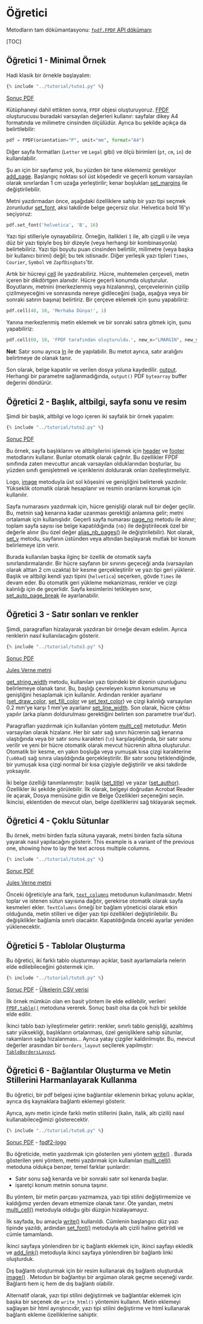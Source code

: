 # Öğretici

Metodların tam dökümantasyonu: [`fpdf.FPDF` API dökümanı](https://py-pdf.github.io/fpdf2/fpdf/fpdf.html#fpdf.fpdf.FPDF)

[TOC]

## Öğretici 1 - Minimal Örnek

Hadi klasik bir örnekle başlayalım:

```python
{% include "../tutorial/tuto1.py" %}
```

[Sonuç PDF](https://github.com/py-pdf/fpdf2/raw/master/tutorial/tuto1.pdf)

Kütüphaneyi dahil ettikten sonra, `FPDF` objesi oluşturuyoruz. 
[FPDF](fpdf/fpdf.html#fpdf.fpdf.FPDF) oluşturucusu buradaki varsayılan değerleri kullanır: 
sayfalar dikey A4 formatında ve milimetre cinsinden ölçülüdür.
Ayrıca bu şekilde açıkça da belirtilebilir:

```python
pdf = FPDF(orientation="P", unit="mm", format="A4")
```

Diğer sayfa formatları (`Letter` ve `Legal` gibi) ve ölçü birimleri (`pt`, `cm`, `in`) de 
kullanılabilir.

Şu an için bir sayfamız yok, bu yüzden bir tane eklememiz gerekiyor 
[add_page](fpdf/fpdf.html#fpdf.fpdf.FPDF.add_page). Başlangıç noktası sol üst köşededir ve
geçerli konum varsayılan olarak sınırlardan 1 cm uzağa yerleştirilir; kenar boşlukları
[set_margins](fpdf/fpdf.html#fpdf.fpdf.FPDF.set_margins) ile değiştirilebilir.

Metni yazdırmadan önce, aşağıdaki özelliklere sahip bir yazı tipi seçmek zorunludur 
[set_font](fpdf/fpdf.html#fpdf.fpdf.FPDF.set_font), aksi takdirde belge geçersiz olur.
Helvetica bold 16'yı seçiyoruz:

```python
pdf.set_font('helvetica', 'B', 16)
```

Yazı tipi stilleriyle oynayabiliriz. Örneğin, italikleri `I` ile, altı çizgili `U` ile 
veya düz bir yazı tipiyle boş bir dizeyle (veya herhangi bir kombinasyonla) belirtebiliriz. 
Yazı tipi boyutu puan cinsinden belirtilir, milimetre (veya başka bir kullanıcı birimi) 
değil; bu tek istisnadır. Diğer yerleşik yazı tipleri `Times`, `Courier`, `Symbol` ve `ZapfDingbats`'tir.

Artık bir hücreyi [cell](fpdf/fpdf.html#fpdf.fpdf.FPDF.cell) ile yazdırabiliriz. Hücre,
muhtemelen çerçeveli, metin içeren bir dikdörtgen alanıdır. Hücre geçerli konumda
oluşturulur. Boyutlarını, metnini (merkezlenmiş veya hizalanmış), çerçevelerinin çizilip
çizilmeyeceğini ve sonrasında nereye gidileceğini (sağa, aşağıya veya bir sonraki satırın başına) belirtiriz. 
Bir çerçeve eklemek için şunu yapabiliriz:

```python
pdf.cell(40, 10, 'Merhaba Dünya!', 1)
```

Yanına merkezlenmiş metin eklemek ve bir sonraki satıra gitmek için, şunu yapabiliriz:

```python
pdf.cell(60, 10, 'FPDF tarafından oluşturuldu.', new_x="LMARGIN", new_y="NEXT", align='C')
```

**Not**: Satır sonu ayrıca [ln](fpdf/fpdf.html#fpdf.fpdf.FPDF.ln) ile de yapılabilir. Bu
metot ayrıca, satır aralığını belirtmeye de olanak tanır.

Son olarak, belge kapatılır ve verilen dosya yoluna kaydedilir.
[output](fpdf/fpdf.html#fpdf.fpdf.FPDF.output). Herhangi bir parametre sağlanmadığında, `output()`
PDF `bytearray` buffer değerini döndürür.

## Öğretici 2 - Başlık, altbilgi, sayfa sonu ve resim

Şimdi bir başlık, altbilgi ve logo içeren iki sayfalık bir örnek yapalım:

```python
{% include "../tutorial/tuto2.py" %}
```

[Sonuç PDF](https://github.com/py-pdf/fpdf2/raw/master/tutorial/tuto2.pdf)

Bu örnek, sayfa başlıklarını ve altbilgilerini işlemek için [header](fpdf/fpdf.html#fpdf.fpdf.FPDF.header) ve
[footer](fpdf/fpdf.html#fpdf.fpdf.FPDF.footer) metodlarını kullanır. Bunlar otomatik olarak çağrılır.
Bu özellikler FPDF sınıfında zaten mevcuttur ancak varsayılan olduklarından boşturlar, bu yüzden sınıfı 
genişletmeli ve içeriklerini doldurarak onları özelleştirmeliyiz.

Logo, [image](fpdf/fpdf.html#fpdf.fpdf.FPDF.image) metoduyla üst sol köşesini ve genişliğini belirterek yazdırılır.
Yükseklik otomatik olarak hesaplanır ve resmin oranlarını korumak için kullanılır.

Sayfa numarasını yazdırmak için, hücre genişliği olarak null bir değer geçilir. 
Bu, metnin sağ kenarına kadar uzanması gerektiği anlamına gelir; metni ortalamak için kullanışlıdır. 
Geçerli sayfa numarası [page_no](fpdf/fpdf.html#fpdf.fpdf.FPDF.page_no) metodu ile alınır; 
toplam sayfa sayısı ise belge kapatıldığında `{nb}` ile değiştirilecek özel bir değerle alınır 
(bu özel değer [alias_nb_pages()](fpdf/fpdf.html#fpdf.fpdf.FPDF.alias_nb_pages) ile değiştirilebilir). 
Not olarak, [set_y](fpdf/fpdf.html#fpdf.fpdf.FPDF.set_y) metodu, sayfanın üstünden veya altından 
başlayarak mutlak bir konum belirlemeye izin verir.

Burada kullanılan başka ilginç bir özellik de otomatik sayfa sınırlandırmalarıdır. Bir hücre sayfanın bir sınırını
geçeceği anda (varsayılan olarak alttan 2 cm uzakta) bir kesme gerçekleştirilir ve yazı tipi geri yüklenir.
Başlık ve altbilgi kendi yazı tipini (`helvetica`) seçerken, gövde `Times` ile devam eder.
Bu otomatik geri yükleme mekanizması, renkler ve çizgi kalınlığı için de geçerlidir.
Sayfa kesimlerini tetikleyen sınır,
[set_auto_page_break](fpdf/fpdf.html#fpdf.fpdf.FPDF.set_auto_page_break) ile ayarlanabilir.

## Öğretici 3 - Satır sonları ve renkler

Şimdi, paragrafları hizalayarak yazdıran bir örneğe devam edelim. Ayrıca renklerin nasıl kullanılacağını gösterir.

```python
{% include "../tutorial/tuto3.py" %}
```

[Sonuç PDF](https://github.com/py-pdf/fpdf2/raw/master/tutorial/tuto3.pdf)

[Jules Verne metni](https://github.com/py-pdf/fpdf2/raw/master/tutorial/20k_c1.txt)

[get_string_width](fpdf/fpdf.html#fpdf.fpdf.FPDF.get_string_width) metodu, 
kullanılan yazı tipindeki bir dizenin uzunluğunu belirlemeye olanak tanır. Bu, başlığı çevreleyen kısmın
konumunu ve genişliğini hesaplamak için kullanılır. Ardından renkler ayarlanır
([set_draw_color](fpdf/fpdf.html#fpdf.fpdf.FPDF.set_draw_color),
[set_fill_color](fpdf/fpdf.html#fpdf.fpdf.FPDF.set_fill_color) ve
[set_text_color](fpdf/fpdf.html#fpdf.fpdf.FPDF.set_text_color)) ve çizgi kalınlığı
varsayılan 0.2 mm'ye karşı 1 mm'ye ayarlanır
[set_line_width](fpdf/fpdf.html#fpdf.fpdf.FPDF.set_line_width). Son olarak, hücre çıktısı yapılır
(arka planın doldurulması gerektiğini belirten son parametre true'dur).

Paragrafları yazdırmak için kullanılan yöntem [multi_cell](fpdf/fpdf.html#fpdf.fpdf.FPDF.multi_cell) metotudur.
Metin varsayılan olarak hizalanır. Her bir satır sağ sınırı hücrenin sağ kenarına ulaştığında veya 
bir satır sonu karakteri (`\n`) karşılaşıldığında, bir satır sonu verilir ve yeni bir hücre 
otomatik olarak mevcut hücrenin altına oluşturulur. Otomatik bir kesme, en yakın boşluğa veya 
yumuşak kısa çizgi karakterine (`\u00ad`) sağ sınıra ulaşıldığında gerçekleştirilir. 
Bir satır sonu tetiklendiğinde, bir yumuşak kısa çizgi normal bir kısa çizgiyle değiştirilir 
ve aksi takdirde yoksayılır.

İki belge özelliği tanımlanmıştır: başlık 
([set_title](fpdf/fpdf.html#fpdf.fpdf.FPDF.set_title)) ve yazar 
([set_author](fpdf/fpdf.html#fpdf.fpdf.FPDF.set_author)). Özellikler iki şekilde görülebilir.
İlk olarak, belgeyi doğrudan Acrobat Reader ile açarak, Dosya menüsüne gidin ve Belge Özellikleri seçeneğini seçin.
İkincisi, eklentiden de mevcut olan, belge özelliklerini sağ tıklayarak seçmek.

## Öğretici 4 - Çoklu Sütunlar

 Bu örnek, metni birden fazla sütuna yayarak, metni birden fazla sütuna yayarak nasıl yapılacağını gösterir.
 This example is a variant of the previous one, showing how to lay the text across multiple columns.

```python
{% include "../tutorial/tuto4.py" %}
```

[Sonuç PDF](https://github.com/py-pdf/fpdf2/raw/master/tutorial/tuto4.pdf)

[Jules Verne metni](https://github.com/py-pdf/fpdf2/raw/master/tutorial/20k_c1.txt)

Önceki öğreticiyle ana fark, 
[`text_columns`](fpdf/fpdf.html#fpdf.fpdf.FPDF.text_column) metodunun kullanılmasıdır.
Metni toplar ve istenen sütun sayısına dağıtır, gerekirse otomatik olarak sayfa kesmeleri ekler.
`TextColumns` örneği bir bağlam yöneticisi olarak etkin olduğunda, metin stilleri ve diğer yazı tipi özellikleri değiştirilebilir.
Bu değişiklikler bağlamla sınırlı olacaktır. Kapatıldığında önceki ayarlar yeniden yüklenecektir.

## Öğretici 5 - Tablolar Oluşturma

Bu öğretici, iki farklı tablo oluşturmayı açıklar, basit ayarlamalarla nelerin elde edilebileceğini göstermek için.

```python
{% include "../tutorial/tuto5.py" %}
```

[Sonuç PDF](https://github.com/py-pdf/fpdf2/raw/master/tutorial/tuto5.pdf) -
[Ülkelerin CSV verisi](https://github.com/py-pdf/fpdf2/raw/master/tutorial/countries.txt)

İlk örnek mümkün olan en basit yöntem ile elde edilebilir, verileri [`FPDF.table()`](https://py-pdf.github.io/fpdf2/Tables.html) metoduna vererek.
Sonuç basit olsa da çok hızlı bir şekilde elde edilir.

İkinci tablo bazı iyileştirmeler getirir: renkler, sınırlı tablo genişliği, azaltılmış satır yüksekliği,
 başlıkların ortalanması, özel genişliklere sahip sütunlar, rakamların sağa hizalanması...
 Ayrıca yatay çizgiler kaldırılmıştır.
 Bu, mevcut değerler arasından bir `borders_layout` seçilerek yapılmıştır:
 [`TableBordersLayout`](https://py-pdf.github.io/fpdf2/fpdf/enums.html#fpdf.enums.TableBordersLayout).

## Öğretici 6 - Bağlantılar Oluşturma ve Metin Stillerini Harmanlayarak Kullanma

Bu öğretici, bir pdf belgesi içine bağlantılar eklemenin birkaç yolunu açıklar,
 ayrıca dış kaynaklara bağlantı eklemeyi gösterir.

 Ayrıca, aynı metin içinde farklı metin stillerini (kalın, italik, altı çizili) nasıl kullanabileceğimizi gösterecektir.

```python
{% include "../tutorial/tuto6.py" %}
```

[Sonuç PDF](https://github.com/py-pdf/fpdf2/raw/master/tutorial/tuto6.pdf) -
[fpdf2-logo](https://raw.githubusercontent.com/py-pdf/fpdf2/master/docs/fpdf2-logo.png)

Bu öğreticide, metin yazdırmak için gösterilen yeni yöntem
 [write()](https://py-pdf.github.io/fpdf2/fpdf/fpdf.html#fpdf.fpdf.FPDF.write)
. Burada gösterilen yeni yöntem, metni yazdırmak için kullanılan
 [multi_cell()](https://py-pdf.github.io/fpdf2/fpdf/fpdf.html#fpdf.fpdf.FPDF.multi_cell)
 metoduna oldukça benzer, temel farklar şunlardır:

- Satır sonu sağ kenarda ve bir sonraki satır sol kenarda başlar.
- işaretçi konum metnin sonuna taşınır.

Bu yöntem, bir metin parçası yazmamıza, yazı tipi stilini değiştirmemize ve kaldığımız yerden devam etmemize olanak tanır.
Öte yandan, metni
 [multi_cell()](https://py-pdf.github.io/fpdf2/fpdf/fpdf.html#fpdf.fpdf.FPDF.multi_cell)
 metoduyla olduğu gibi düzgün hizalayamayız.

İlk sayfada, bu amaçla
 [write()](https://py-pdf.github.io/fpdf2/fpdf/fpdf.html#fpdf.fpdf.FPDF.write)
 kullanıldı. Cümlenin başlangıcı düz yazı tipinde yazıldı, ardından
 [set_font()](https://py-pdf.github.io/fpdf2/fpdf/fpdf.html#fpdf.fpdf.FPDF.set_font)
 metoduyla altı çizili haline getirildi ve cümle tamamlandı.

İkinci sayfaya yönlendiren bir iç bağlantı eklemek için, ikinci sayfayı ekledik ve
 [add_link()](https://py-pdf.github.io/fpdf2/fpdf/fpdf.html#fpdf.fpdf.FPDF.add_link)
 metoduyla ikinci sayfaya yönlendiren bir bağlantı linki oluşturduk.

Dış bağlantı oluşturmak için bir resim kullanarak dış bağlantı oluşturduk
    [image()](https://py-pdf.github.io/fpdf2/fpdf/fpdf.html#fpdf.fpdf.FPDF.image)
. Metodun bir bağlantıyı bir argüman olarak geçme seçeneği vardır. Bağlantı hem iç hem de dış bağlantı olabilir.

Alternatif olarak, yazı tipi stilini değiştirmek ve bağlantılar eklemek için başka bir seçenek de
 `write_html()` yöntemini kullanın. Metin eklemeyi sağlayan bir html ayrıştırıcıdır,
 yazı tipi stilini değiştirme ve html kullanarak bağlantı ekleme özelliklerine sahiptir.
